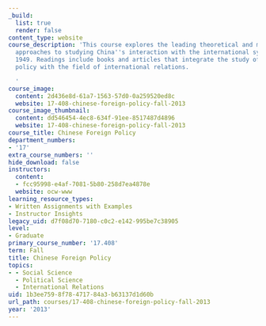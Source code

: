 ```yaml
---
_build:
  list: true
  render: false
content_type: website
course_description: 'This course explores the leading theoretical and methodological
  approaches to studying China''s interaction with the international system since
  1949. Readings include books and articles that integrate the study of China''s foreign
  policy with the field of international relations.

  '
course_image:
  content: 2d436e8d-61a7-1563-57d0-0a259520ed8c
  website: 17-408-chinese-foreign-policy-fall-2013
course_image_thumbnail:
  content: dd546454-4ec8-634f-91ee-8517487d4896
  website: 17-408-chinese-foreign-policy-fall-2013
course_title: Chinese Foreign Policy
department_numbers:
- '17'
extra_course_numbers: ''
hide_download: false
instructors:
  content:
  - fcc95998-e4af-7081-5b80-258d7ea4878e
  website: ocw-www
learning_resource_types:
- Written Assignments with Examples
- Instructor Insights
legacy_uid: d7f08d70-7180-c0c2-e142-995be7c38905
level:
- Graduate
primary_course_number: '17.408'
term: Fall
title: Chinese Foreign Policy
topics:
- - Social Science
  - Political Science
  - International Relations
uid: 1b3ee759-8f78-4717-84a3-b63137d1d60b
url_path: courses/17-408-chinese-foreign-policy-fall-2013
year: '2013'
---
```

